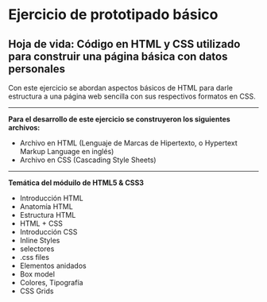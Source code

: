 Ejercicio de prototipado básico
=======

## Hoja de vida: Código en HTML y CSS utilizado para construir una página básica con datos personales
 
Con este ejercicio se abordan aspectos básicos de HTML para darle estructura a una página web sencilla con sus respectivos formatos en CSS.

---

**Para el desarrollo de este ejercicio se construyeron los siguientes archivos:**

  * Archivo en HTML (Lenguaje de Marcas de Hipertexto, o Hypertext Markup Language en inglés) 
  * Archivo en CSS  (Cascading Style Sheets)

---

**Temática del móduilo de HTML5 & CSS3**

  * Introducción HTML
  * Anatomía HTML
  * Estructura HTML
  * HTML + CSS
  * Introducción CSS
  * Inline Styles
  * selectores
  * .css files
  * Elementos anidados
  * Box model
  * Colores, Tipografía
  * CSS Grids

